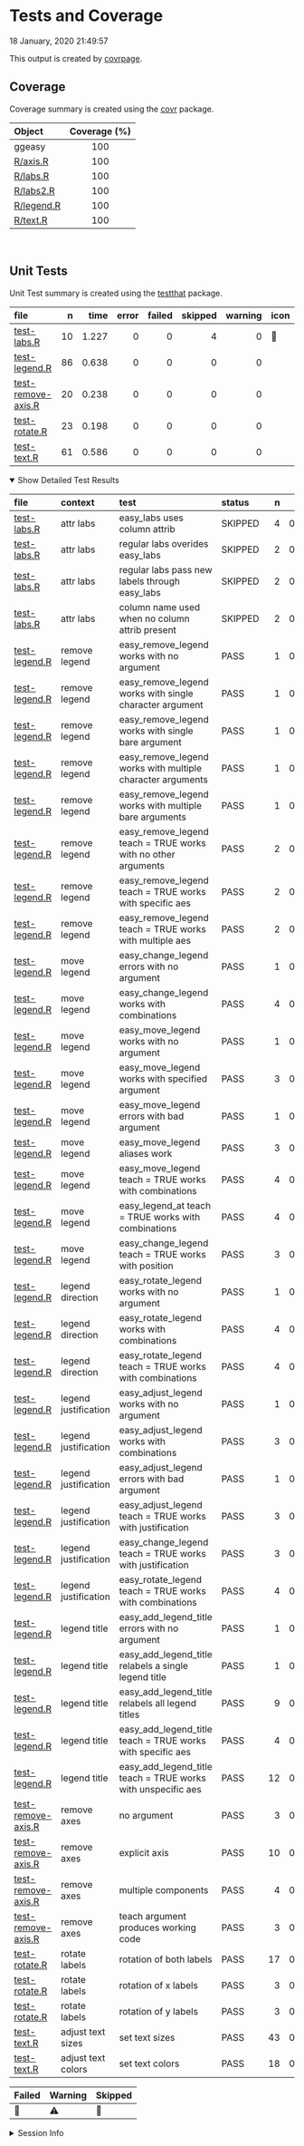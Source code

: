 Tests and Coverage
================
18 January, 2020 21:49:57

This output is created by
[covrpage](https://github.com/metrumresearchgroup/covrpage).

## Coverage

Coverage summary is created using the
[covr](https://github.com/r-lib/covr) package.

| Object                      | Coverage (%) |
| :-------------------------- | :----------: |
| ggeasy                      |     100      |
| [R/axis.R](../R/axis.R)     |     100      |
| [R/labs.R](../R/labs.R)     |     100      |
| [R/labs2.R](../R/labs2.R)   |     100      |
| [R/legend.R](../R/legend.R) |     100      |
| [R/text.R](../R/text.R)     |     100      |

<br>

## Unit Tests

Unit Test summary is created using the
[testthat](https://github.com/r-lib/testthat)
package.

| file                                              |  n |  time | error | failed | skipped | warning | icon |
| :------------------------------------------------ | -: | ----: | ----: | -----: | ------: | ------: | :--- |
| [test-labs.R](testthat/test-labs.R)               | 10 | 1.227 |     0 |      0 |       4 |       0 | 🔶    |
| [test-legend.R](testthat/test-legend.R)           | 86 | 0.638 |     0 |      0 |       0 |       0 |      |
| [test-remove-axis.R](testthat/test-remove-axis.R) | 20 | 0.238 |     0 |      0 |       0 |       0 |      |
| [test-rotate.R](testthat/test-rotate.R)           | 23 | 0.198 |     0 |      0 |       0 |       0 |      |
| [test-text.R](testthat/test-text.R)               | 61 | 0.586 |     0 |      0 |       0 |       0 |      |

<details open>

<summary> Show Detailed Test Results
</summary>

| file                                                   | context              | test                                                            | status  |  n |  time | icon |
| :----------------------------------------------------- | :------------------- | :-------------------------------------------------------------- | :------ | -: | ----: | :--- |
| [test-labs.R](testthat/test-labs.R#L22)                | attr labs            | easy\_labs uses column attrib                                   | SKIPPED |  4 | 0.338 | 🔶    |
| [test-labs.R](testthat/test-labs.R#L39_L40)            | attr labs            | regular labs overides easy\_labs                                | SKIPPED |  2 | 0.435 | 🔶    |
| [test-labs.R](testthat/test-labs.R#L50_L51)            | attr labs            | regular labs pass new labels through easy\_labs                 | SKIPPED |  2 | 0.222 | 🔶    |
| [test-labs.R](testthat/test-labs.R#L69_L70)            | attr labs            | column name used when no column attrib present                  | SKIPPED |  2 | 0.232 | 🔶    |
| [test-legend.R](testthat/test-legend.R#L8)             | remove legend        | easy\_remove\_legend works with no argument                     | PASS    |  1 | 0.013 |      |
| [test-legend.R](testthat/test-legend.R#L14)            | remove legend        | easy\_remove\_legend works with single character argument       | PASS    |  1 | 0.011 |      |
| [test-legend.R](testthat/test-legend.R#L20)            | remove legend        | easy\_remove\_legend works with single bare argument            | PASS    |  1 | 0.015 |      |
| [test-legend.R](testthat/test-legend.R#L26)            | remove legend        | easy\_remove\_legend works with multiple character arguments    | PASS    |  1 | 0.016 |      |
| [test-legend.R](testthat/test-legend.R#L32)            | remove legend        | easy\_remove\_legend works with multiple bare arguments         | PASS    |  1 | 0.023 |      |
| [test-legend.R](testthat/test-legend.R#L39)            | remove legend        | easy\_remove\_legend teach = TRUE works with no other arguments | PASS    |  2 | 0.005 |      |
| [test-legend.R](testthat/test-legend.R#L47)            | remove legend        | easy\_remove\_legend teach = TRUE works with specific aes       | PASS    |  2 | 0.005 |      |
| [test-legend.R](testthat/test-legend.R#L55)            | remove legend        | easy\_remove\_legend teach = TRUE works with multiple aes       | PASS    |  2 | 0.004 |      |
| [test-legend.R](testthat/test-legend.R#L62)            | move legend          | easy\_change\_legend errors with no argument                    | PASS    |  1 | 0.001 |      |
| [test-legend.R](testthat/test-legend.R#L68)            | move legend          | easy\_change\_legend works with combinations                    | PASS    |  4 | 0.061 |      |
| [test-legend.R](testthat/test-legend.R#L83)            | move legend          | easy\_move\_legend works with no argument                       | PASS    |  1 | 0.022 |      |
| [test-legend.R](testthat/test-legend.R#L89)            | move legend          | easy\_move\_legend works with specified argument                | PASS    |  3 | 0.040 |      |
| [test-legend.R](testthat/test-legend.R#L99)            | move legend          | easy\_move\_legend errors with bad argument                     | PASS    |  1 | 0.001 |      |
| [test-legend.R](testthat/test-legend.R#L105)           | move legend          | easy\_move\_legend aliases work                                 | PASS    |  3 | 0.046 |      |
| [test-legend.R](testthat/test-legend.R#L117)           | move legend          | easy\_move\_legend teach = TRUE works with combinations         | PASS    |  4 | 0.022 |      |
| [test-legend.R](testthat/test-legend.R#L126)           | move legend          | easy\_legend\_at teach = TRUE works with combinations           | PASS    |  4 | 0.021 |      |
| [test-legend.R](testthat/test-legend.R#L135)           | move legend          | easy\_change\_legend teach = TRUE works with position           | PASS    |  3 | 0.017 |      |
| [test-legend.R](testthat/test-legend.R#L145)           | legend direction     | easy\_rotate\_legend works with no argument                     | PASS    |  1 | 0.013 |      |
| [test-legend.R](testthat/test-legend.R#L151)           | legend direction     | easy\_rotate\_legend works with combinations                    | PASS    |  4 | 0.062 |      |
| [test-legend.R](testthat/test-legend.R#L166)           | legend direction     | easy\_rotate\_legend teach = TRUE works with combinations       | PASS    |  4 | 0.020 |      |
| [test-legend.R](testthat/test-legend.R#L177)           | legend justification | easy\_adjust\_legend works with no argument                     | PASS    |  1 | 0.016 |      |
| [test-legend.R](testthat/test-legend.R#L183)           | legend justification | easy\_adjust\_legend works with combinations                    | PASS    |  3 | 0.054 |      |
| [test-legend.R](testthat/test-legend.R#L193)           | legend justification | easy\_adjust\_legend errors with bad argument                   | PASS    |  1 | 0.001 |      |
| [test-legend.R](testthat/test-legend.R#L199)           | legend justification | easy\_adjust\_legend teach = TRUE works with justification      | PASS    |  3 | 0.019 |      |
| [test-legend.R](testthat/test-legend.R#L207)           | legend justification | easy\_change\_legend teach = TRUE works with justification      | PASS    |  3 | 0.018 |      |
| [test-legend.R](testthat/test-legend.R#L215)           | legend justification | easy\_rotate\_legend teach = TRUE works with combinations       | PASS    |  4 | 0.019 |      |
| [test-legend.R](testthat/test-legend.R#L224)           | legend title         | easy\_add\_legend\_title errors with no argument                | PASS    |  1 | 0.001 |      |
| [test-legend.R](testthat/test-legend.R#L230)           | legend title         | easy\_add\_legend\_title relabels a single legend title         | PASS    |  1 | 0.032 |      |
| [test-legend.R](testthat/test-legend.R#L237)           | legend title         | easy\_add\_legend\_title relabels all legend titles             | PASS    |  9 | 0.020 |      |
| [test-legend.R](testthat/test-legend.R#L245)           | legend title         | easy\_add\_legend\_title teach = TRUE works with specific aes   | PASS    |  4 | 0.017 |      |
| [test-legend.R](testthat/test-legend.R#L254)           | legend title         | easy\_add\_legend\_title teach = TRUE works with unspecific aes | PASS    | 12 | 0.023 |      |
| [test-remove-axis.R](testthat/test-remove-axis.R#L13)  | remove axes          | no argument                                                     | PASS    |  3 | 0.056 |      |
| [test-remove-axis.R](testthat/test-remove-axis.R#L44)  | remove axes          | explicit axis                                                   | PASS    | 10 | 0.117 |      |
| [test-remove-axis.R](testthat/test-remove-axis.R#L88)  | remove axes          | multiple components                                             | PASS    |  4 | 0.054 |      |
| [test-remove-axis.R](testthat/test-remove-axis.R#L107) | remove axes          | teach argument produces working code                            | PASS    |  3 | 0.011 |      |
| [test-rotate.R](testthat/test-rotate.R#L8)             | rotate labels        | rotation of both labels                                         | PASS    | 17 | 0.109 |      |
| [test-rotate.R](testthat/test-rotate.R#L62)            | rotate labels        | rotation of x labels                                            | PASS    |  3 | 0.039 |      |
| [test-rotate.R](testthat/test-rotate.R#L77)            | rotate labels        | rotation of y labels                                            | PASS    |  3 | 0.050 |      |
| [test-text.R](testthat/test-text.R#L14)                | adjust text sizes    | set text sizes                                                  | PASS    | 43 | 0.387 |      |
| [test-text.R](testthat/test-text.R#L135)               | adjust text colors   | set text colors                                                 | PASS    | 18 | 0.199 |      |

| Failed | Warning | Skipped |
| :----- | :------ | :------ |
| 🛑      | ⚠️      | 🔶       |

</details>

<details>

<summary> Session Info </summary>

| Field    | Value                         |
| :------- | :---------------------------- |
| Version  | R version 3.5.2 (2018-12-20)  |
| Platform | x86\_64-pc-linux-gnu (64-bit) |
| Running  | Pop\!\_OS 19.04               |
| Language | en\_AU                        |
| Timezone | Australia/Adelaide            |

| Package  | Version |
| :------- | :------ |
| testthat | 2.2.1   |
| covr     | 3.3.1   |
| covrpage | 0.0.70  |

</details>

<!--- Final Status : skipped/warning --->

